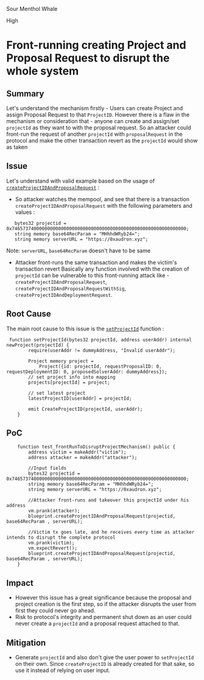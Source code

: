 Sour Menthol Whale

High

# Front-running creating Project and Proposal Request to disrupt the whole system

## Summary 
Let's understand the mechanism firstly - Users can create Project and assign Proposal Request to that `ProjectID`. However there is a flaw in the mechanism or consideration that - anyone can create and assign/set `projectId` as they want to with the proposal request. So an attacker could front-run the request of another `projectId` with `proposalRequest` in the protocol and make the other transaction revert as the `projectId` would show as taken


## Issue 
Let's understand with valid example based on the usage of [`createProjectIDAndProposalRequest`](https://github.com/sherlock-audit/2025-03-crestal-network/blob/main/crestal-omni-contracts/src/BlueprintCore.sol#L255-L263) : 
- So attacker watches the mempool, and see that there is a transaction `createProjectIDAndProposalRequest` with the following parameters and values : 
```solidity
   bytes32 projectid = 0x7465737400000000000000000000000000000000000000000000000000000000;
   string memory base64RecParam = "MHhhdWRyb24=";
   string memory serverURL = "https://0xaudron.xyz";
```

Note: `serverURL`, `base64RecParam` doesn't have to be same

- Attacker front-runs the same transaction and makes the victim's transaction revert
Basically any function involved with the creation of `projectId` can be vulnerable to this front-running attack like - `createProjectIDAndProposalRequest`, `createProjectIDAndProposalRequestWithSig`,  `createProjectIDAndDeploymentRequest`. 


## Root Cause  
The main root cause to this issue is the [`setProjectId`](https://github.com/sherlock-audit/2025-03-crestal-network/blob/main/crestal-omni-contracts/src/BlueprintCore.sol#L175-L187) function : 
```solidity
 function setProjectId(bytes32 projectId, address userAddr) internal newProject(projectId) {
        require(userAddr != dummyAddress, "Invalid userAddr");

        Project memory project =
            Project({id: projectId, requestProposalID: 0, requestDeploymentID: 0, proposedSolverAddr: dummyAddress});
        // set project info into mapping
        projects[projectId] = project;

        // set latest project
        latestProjectID[userAddr] = projectId;

        emit CreateProjectID(projectId, userAddr);
    }
```

## PoC
```solidity
    function test_frontRunToDisruptProjectMechanism() public {
        address victim = makeAddr("victim");
        address attacker = makeAddr("attacker");
        
        //Input fields
        bytes32 projectid = 0x7465737400000000000000000000000000000000000000000000000000000000;
        string memory base64RecParam = "MHhhdWRyb24=";
        string memory serverURL = "https://0xaudron.xyz";

        //Attacker front-runs and takeover this projectId under his address
        vm.prank(attacker);
        blueprint.createProjectIDAndProposalRequest(projectid, base64RecParam , serverURL);

        //Victim tx goes late, and he receives every time as attacker intends to disrupt the complete protocol
        vm.prank(victim);
        vm.expectRevert();
        blueprint.createProjectIDAndProposalRequest(projectid, base64RecParam , serverURL);
    }
```

## Impact
- However this issue has a great significance because the proposal and project creation is the first step, so if the attacker disrupts the user from first they could never go ahead.
- Risk to protocol's integrity and permanent shut down as an user could never create a `projectId` and a proposal request attached to that.

## Mitigation 
- Generate `projectId` and also don't give the user power to `setProjectId` on their own. Since `createProjectID` is already created for that sake, so use it instead of relying on user input.